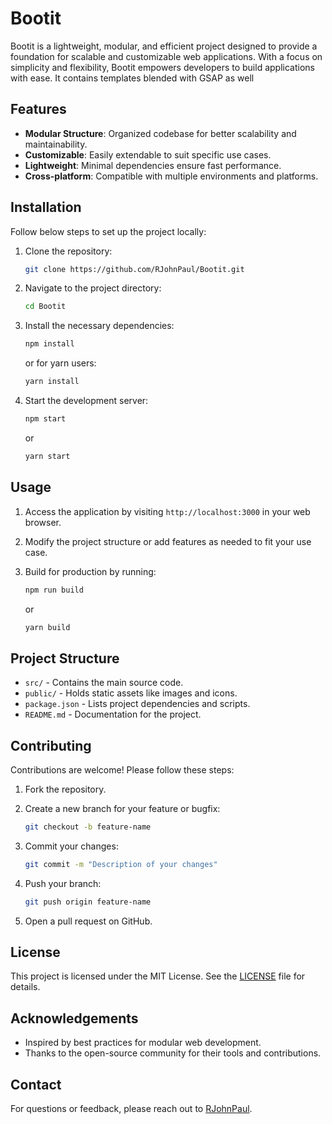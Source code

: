 # Bootit

Bootit is a lightweight, modular, and efficient project designed to provide a foundation for scalable and customizable web applications. With a focus on simplicity and flexibility, Bootit empowers developers to build applications with ease.
It contains templates blended with GSAP as well

## Features

- **Modular Structure**: Organized codebase for better scalability and maintainability.
- **Customizable**: Easily extendable to suit specific use cases.
- **Lightweight**: Minimal dependencies ensure fast performance.
- **Cross-platform**: Compatible with multiple environments and platforms.

## Installation

Follow below steps to set up the project locally:

1. Clone the repository:

   ```bash
   git clone https://github.com/RJohnPaul/Bootit.git
   ```

2. Navigate to the project directory:

   ```bash
   cd Bootit
   ```

3. Install the necessary dependencies:

   ```bash
   npm install
   ```

   or for yarn users:

   ```bash
   yarn install
   ```

4. Start the development server:

   ```bash
   npm start
   ```

   or

   ```bash
   yarn start
   ```

## Usage

1. Access the application by visiting `http://localhost:3000` in your web browser.
2. Modify the project structure or add features as needed to fit your use case.
3. Build for production by running:

   ```bash
   npm run build
   ```

   or

   ```bash
   yarn build
   ```

## Project Structure

- `src/` - Contains the main source code.
- `public/` - Holds static assets like images and icons.
- `package.json` - Lists project dependencies and scripts.
- `README.md` - Documentation for the project.

## Contributing

Contributions are welcome! Please follow these steps:

1. Fork the repository.
2. Create a new branch for your feature or bugfix:

   ```bash
   git checkout -b feature-name
   ```

3. Commit your changes:

   ```bash
   git commit -m "Description of your changes"
   ```

4. Push your branch:

   ```bash
   git push origin feature-name
   ```

5. Open a pull request on GitHub.

## License

This project is licensed under the MIT License. See the [LICENSE](./LICENSE) file for details.

## Acknowledgements

- Inspired by best practices for modular web development.
- Thanks to the open-source community for their tools and contributions.

## Contact

For questions or feedback, please reach out to [RJohnPaul](https://github.com/RJohnPaul).
